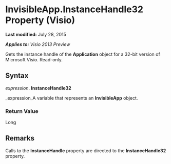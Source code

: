 
# InvisibleApp.InstanceHandle32 Property (Visio)

 **Last modified:** July 28, 2015

 _**Applies to:** Visio 2013 Preview_

Gets the instance handle of the  **Application** object for a 32-bit version of Microsoft Visio. Read-only.


## Syntax

 _expression_. **InstanceHandle32**

 _expression_A variable that represents an  **InvisibleApp** object.


### Return Value

Long


## Remarks

Calls to the  **InstanceHandle** property are directed to the **InstanceHandle32** property.

